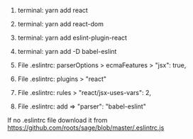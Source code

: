 1. terminal: yarn add react
2. terminal: yarn add react-dom
3. terminal: yarn add eslint-plugin-react
4. terminal: yarn add -D babel-eslint

5. File .eslintrc: parserOptions > ecmaFeatures > "jsx": true,
6. File .eslintrc: plugins > "react"
7. File .eslintrc: rules > "react/jsx-uses-vars": 2,
8. File .eslintrc: add => "parser": "babel-eslint"

If no .eslintrc file download it from https://github.com/roots/sage/blob/master/.eslintrc.js
